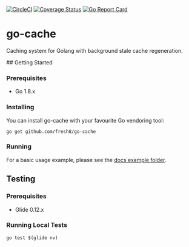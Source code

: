 [![CircleCI](https://circleci.com/gh/fresh8/go-cache.svg?style=svg)](https://circleci.com/gh/fresh8/go-cache)
[![Coverage Status](https://coveralls.io/repos/github/fresh8/go-cache/badge.svg)](https://coveralls.io/github/fresh8/go-cache)
[![Go Report Card](https://goreportcard.com/badge/github.com/fresh8/go-cache)](https://goreportcard.com/report/github.com/github.com/fresh8/go-cache)

# go-cache

Caching system for Golang with background stale cache regeneration.

## Getting Started

### Prerequisites

* Go 1.8.x

### Installing

You can install go-cache with your favourite Go vendoring tool:

```
go get github.com/fresh8/go-cache
```

### Running

For a basic usage example, please see the [docs example folder](docs/example).

## Testing

### Prerequisites

* Glide 0.12.x

### Running Local Tests

```
go test $(glide nv)
```
